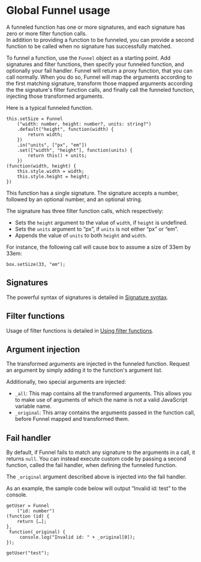 # Global Funnel usage

A funneled function has one or more signatures, and each signature has zero or more filter function calls.  
In addition to providing a function to be funneled, you can provide a second function to be called when no signature has successfully matched.

To funnel a function, use the `Funnel` object as a starting point. Add signatures and filter functions, then specify your funneled function, and optionally your fail handler. Funnel will return a proxy function, that you can call normally. When you do so, Funnel will map the arguments according to the first matching signature, transform those mapped arguments according the the signature's filter function calls, and finally call the funneled function, injecting those transformed arguments.

Here is a typical funneled function.

	this.setSize = Funnel
		("width: number, height: number?, units: string?")
		.default("height", function(width) {
			return width;
		})
		.in("units", ["px", "em"])
		.set(["width", "height"], function(units) {
			return this() + units;
		})
	(function(width, height) {
		this.style.width = width;
		this.style.height = height;
	})

This function has a single signature. The signature accepts a number, followed by an optional number, and an optional string.

The signature has three filter function calls, which respectively:

- Sets the `height` argument to the value of `width`, if `height` is undefined.
- Sets the `units` argument to “px”, if `units` is not either “px” or “em”.
- Appends the value of `units` to both `height` and `width`.

For instance, the following call will cause box to assume a size of 33em by 33em:

	box.setSize(33, "em");

## Signatures

The powerful syntax of signatures is detailed in [Signature syntax](Signature%20syntax.md).

## Filter functions

Usage of filter functions is detailed in [Using filter functions](Using%20filter%20functions.md).

## Argument injection

The transformed arguments are injected in the funneled function. Request an argument by simply adding it to the function's argument list.

Additionally, two special arguments are injected:

- `_all`: This map contains all the transformed arguments. This allows you to make use of arguments of which the name is not a valid JavaScript variable name.
- `_original`: This array contains the arguments passed in the function call, before Funnel mapped and transformed them.

## Fail handler

By default, if Funnel fails to match any signature to the arguments in a call, it returns `null`. You can instead execute custom code by passing a second function, called the fail handler, when defining the funneled function.

The `_original` argument described above is injected into the fail handler.

As an example, the sample code below will output “Invalid id: test” to the console.

	getUser = Funnel
		("id: number")
	(function (id) {
		return […];
	},
	 function(_original) {
		 console.log("Invalid id: " + _original[0]);
	});
	
	getUser("test");
